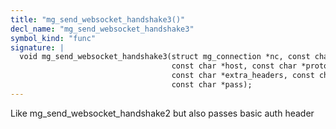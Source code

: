 ```yaml
---
title: "mg_send_websocket_handshake3()"
decl_name: "mg_send_websocket_handshake3"
symbol_kind: "func"
signature: |
  void mg_send_websocket_handshake3(struct mg_connection *nc, const char *path,
                                    const char *host, const char *protocol,
                                    const char *extra_headers, const char *user,
                                    const char *pass);
---
```


Like mg_send_websocket_handshake2 but also passes basic auth header 

